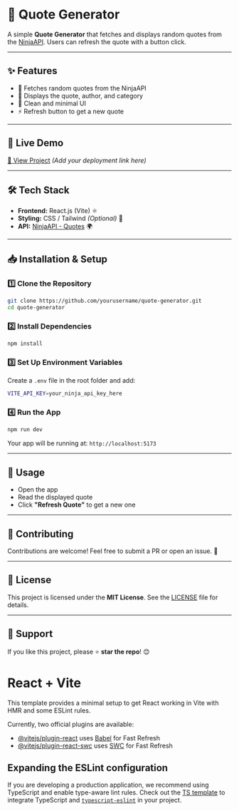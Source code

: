 
# 📜 Quote Generator

A simple **Quote Generator** that fetches and displays random quotes from the [NinjaAPI](https://api-ninjas.com/api/quotes). Users can refresh the quote with a button click.

---

## ✨ Features
- 🔄 Fetches random quotes from the NinjaAPI
- 📝 Displays the quote, author, and category
- 🎨 Clean and minimal UI
- ⚡ Refresh button to get a new quote

---

## 🚀 Live Demo
[🔗 View Project](#) *(Add your deployment link here)*

---

## 🛠 Tech Stack
- **Frontend:** React.js (Vite) ⚛️
- **Styling:** CSS / Tailwind *(Optional)* 🎨
- **API:** [NinjaAPI - Quotes](https://api-ninjas.com/api/quotes) 🌍

---

## 📥 Installation & Setup

### 1️⃣ Clone the Repository
```bash
git clone https://github.com/yourusername/quote-generator.git
cd quote-generator
```

### 2️⃣ Install Dependencies
```bash
npm install
```

### 3️⃣ Set Up Environment Variables
Create a `.env` file in the root folder and add:
```bash
VITE_API_KEY=your_ninja_api_key_here
```

### 4️⃣ Run the App
```bash
npm run dev
```
Your app will be running at: `http://localhost:5173`

---

## 📌 Usage
- Open the app
- Read the displayed quote
- Click **"Refresh Quote"** to get a new one

---

## 🤝 Contributing
Contributions are welcome! Feel free to submit a PR or open an issue. 🚀

---

## 📜 License
This project is licensed under the **MIT License**. See the [LICENSE](LICENSE) file for details.

---

## 🌟 Support
If you like this project, please ⭐ **star the repo**! 😊



# React + Vite

This template provides a minimal setup to get React working in Vite with HMR and some ESLint rules.

Currently, two official plugins are available:

- [@vitejs/plugin-react](https://github.com/vitejs/vite-plugin-react/blob/main/packages/plugin-react/README.md) uses [Babel](https://babeljs.io/) for Fast Refresh
- [@vitejs/plugin-react-swc](https://github.com/vitejs/vite-plugin-react-swc) uses [SWC](https://swc.rs/) for Fast Refresh

## Expanding the ESLint configuration

If you are developing a production application, we recommend using TypeScript and enable type-aware lint rules. Check out the [TS template](https://github.com/vitejs/vite/tree/main/packages/create-vite/template-react-ts) to integrate TypeScript and [`typescript-eslint`](https://typescript-eslint.io) in your project.
